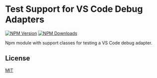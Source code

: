 # Test Support for VS Code Debug Adapters

[![NPM Version](https://img.shields.io/npm/v/vscode-debugadapter-testsupport.svg)](https://npmjs.org/package/vscode-debugadapter-testsupport)
[![NPM Downloads](https://img.shields.io/npm/dm/vscode-debugadapter-testsupport.svg)](https://npmjs.org/package/vscode-debugadapter-testsupport)

Npm module with support classes for testing a VS Code debug adapter.

## License

[MIT](https://github.com/Microsoft/vscode-languageserver-node/blob/master/License.txt)